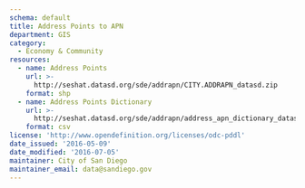 ```yaml
---
schema: default
title: Address Points to APN
department: GIS
category:
  - Economy & Community
resources:
  - name: Address Points
    url: >-
      http://seshat.datasd.org/sde/addrapn/CITY.ADDRAPN_datasd.zip
    format: shp
  - name: Address Points Dictionary
    url: >-
      http://seshat.datasd.org/sde/addrapn/address_apn_dictionary_datasd.csv
    format: csv
license: 'http://www.opendefinition.org/licenses/odc-pddl'
date_issued: '2016-05-09'
date_modified: '2016-07-05'
maintainer: City of San Diego
maintainer_email: data@sandiego.gov
---
```


